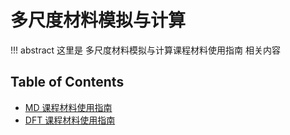 # 多尺度材料模拟与计算

!!! abstract
    这里是 多尺度材料模拟与计算课程材料使用指南 相关内容

## Table of Contents

- [MD 课程材料使用指南](md-handson-notes.md)
- [DFT 课程材料使用指南](dft-handson-notes.md)
